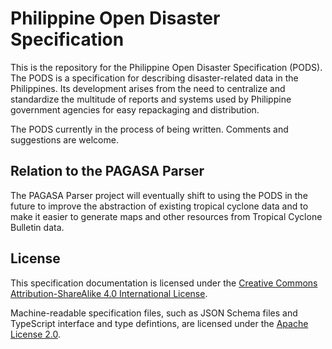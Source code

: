 # Philippine Open Disaster Specification

This is the repository for the Philippine Open Disaster Specification (PODS).
The PODS is a specification for describing disaster-related data in the
Philippines. Its development arises from the need to centralize and
standardize the multitude of reports and systems used by Philippine
government agencies for easy repackaging and distribution.

The PODS currently in the process of being written. Comments and
suggestions are welcome.

## Relation to the PAGASA Parser

The PAGASA Parser project will eventually shift to using the PODS in
the future to improve the abstraction of existing tropical cyclone
data and to make it easier to generate maps and other resources from
Tropical Cyclone Bulletin data.

## License

This specification documentation is licensed under the [Creative Commons
Attribution-ShareAlike 4.0 International License](https://creativecommons.org/licenses/by-sa/4.0/).

Machine-readable specification files, such as JSON Schema files and TypeScript
interface and type defintions, are licensed under the [Apache License
2.0](https://www.apache.org/licenses/LICENSE-2.0).